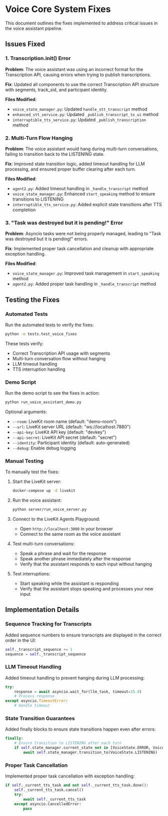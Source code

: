 # Voice Core System Fixes

This document outlines the fixes implemented to address critical issues in the voice assistant pipeline.

## Issues Fixed

### 1. Transcription.__init__() Error

**Problem**: The voice assistant was using an incorrect format for the Transcription API, causing errors when trying to publish transcriptions.

**Fix**: Updated all components to use the correct Transcription API structure with segments, track_sid, and participant identity.

**Files Modified**:
- `voice_state_manager.py`: Updated `handle_stt_transcript` method
- `enhanced_stt_service.py`: Updated `_publish_transcript_to_ui` method
- `interruptible_tts_service.py`: Updated `_publish_transcription` method

### 2. Multi-Turn Flow Hanging

**Problem**: The voice assistant would hang during multi-turn conversations, failing to transition back to the LISTENING state.

**Fix**: Improved state transition logic, added timeout handling for LLM processing, and ensured proper buffer clearing after each turn.

**Files Modified**:
- `agent2.py`: Added timeout handling in `_handle_transcript` method
- `voice_state_manager.py`: Enhanced `start_speaking` method to ensure transitions to LISTENING
- `interruptible_tts_service.py`: Added explicit state transitions after TTS completion

### 3. "Task was destroyed but it is pending!" Error

**Problem**: Asyncio tasks were not being properly managed, leading to "Task was destroyed but it is pending!" errors.

**Fix**: Implemented proper task cancellation and cleanup with appropriate exception handling.

**Files Modified**:
- `voice_state_manager.py`: Improved task management in `start_speaking` method
- `agent2.py`: Added proper task handling in `_handle_transcript` method

## Testing the Fixes

### Automated Tests

Run the automated tests to verify the fixes:

```bash
python -m tests.test_voice_fixes
```

These tests verify:
- Correct Transcription API usage with segments
- Multi-turn conversation flow without hanging
- LLM timeout handling
- TTS interruption handling

### Demo Script

Run the demo script to see the fixes in action:

```bash
python run_voice_assistant_demo.py
```

Optional arguments:
- `--room`: LiveKit room name (default: "demo-room")
- `--url`: LiveKit server URL (default: "ws://localhost:7880")
- `--api-key`: LiveKit API key (default: "devkey")
- `--api-secret`: LiveKit API secret (default: "secret")
- `--identity`: Participant identity (default: auto-generated)
- `--debug`: Enable debug logging

### Manual Testing

To manually test the fixes:

1. Start the LiveKit server:
   ```bash
   docker-compose up -d livekit
   ```

2. Run the voice assistant:
   ```bash
   python server/run_voice_server.py
   ```

3. Connect to the LiveKit Agents Playground:
   - Open `http://localhost:3000` in your browser
   - Connect to the same room as the voice assistant

4. Test multi-turn conversations:
   - Speak a phrase and wait for the response
   - Speak another phrase immediately after the response
   - Verify that the assistant responds to each input without hanging

5. Test interruptions:
   - Start speaking while the assistant is responding
   - Verify that the assistant stops speaking and processes your new input

## Implementation Details

### Sequence Tracking for Transcripts

Added sequence numbers to ensure transcripts are displayed in the correct order in the UI:

```python
self._transcript_sequence += 1
sequence = self._transcript_sequence
```

### LLM Timeout Handling

Added timeout handling to prevent hanging during LLM processing:

```python
try:
    response = await asyncio.wait_for(llm_task, timeout=15.0)
    # Process response
except asyncio.TimeoutError:
    # Handle timeout
```

### State Transition Guarantees

Added finally blocks to ensure state transitions happen even after errors:

```python
finally:
    # Ensure transition to LISTENING after each turn
    if self.state_manager.current_state not in [VoiceState.ERROR, VoiceState.INTERRUPTED]:
        await self.state_manager.transition_to(VoiceState.LISTENING)
```

### Proper Task Cancellation

Implemented proper task cancellation with exception handling:

```python
if self._current_tts_task and not self._current_tts_task.done():
    self._current_tts_task.cancel()
    try:
        await self._current_tts_task
    except asyncio.CancelledError:
        pass